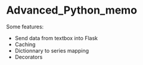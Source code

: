 # Advanced_Python_memo


Some features:
<ul>
<li>Send data from textbox into Flask</li>
<li>Caching</li>
<li>Dictionnary to series mapping</li>
<li>Decorators</li>
<ul>
  
